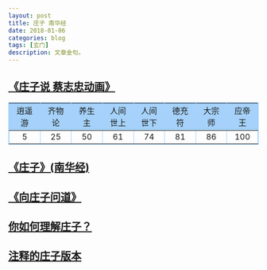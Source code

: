 ```yaml
---
layout: post
title: 庄子 南华经
date: 2018-01-06
categories: blog
tags: [玄门]
description: 文章金句。
---
```


## [《庄子说 蔡志忠动画》](https://www.bilibili.com/video/av2072198/?zw)

<table width="100%" border="1" align="center" cellpadding="6" cellspacing="0" bordercolor="#A5D1FA">
<tr>
<td width="11%" bgcolor="#A5D1FA" align="center">逍遥游</td>
<td width="11%" bgcolor="#A5D1FA" align="center">齐物论</td>
<td width="11%" bgcolor="#A5D1FA" align="center">养生主</td>
<td width="11%" bgcolor="#A5D1FA" align="center">人间世上</td>
<td width="11%" bgcolor="#A5D1FA" align="center">人间世下</td>
<td width="11%" bgcolor="#A5D1FA" align="center">德充符</td>
<td width="11%" bgcolor="#A5D1FA" align="center">大宗师</td>
<td width="11%" bgcolor="#A5D1FA" align="center">应帝王</td>
</tr>
<tr>
<td width="11%" align="center">5</td>
<td width="11%" align="center">25</td>
<td width="11%" align="center">50</td>
<td width="11%" align="center">61</td>
<td width="11%" align="center">74</td>
<td width="11%" align="center">81</td>
<td width="11%" align="center">86</td>
<td width="11%" align="center">100</td>
</tr>
</table>



## [《庄子》(南华经)](http://www.quanxue.cn/CT_DaoJia/ZhuangZiIndex.html)


## [《向庄子问道》](https://www.bilibili.com/video/av6452628/?from=search&seid=14063942048944993069)


## [你如何理解庄子？](https://www.zhihu.com/question/21799051)


## [注释的庄子版本](https://www.zhihu.com/question/28017021)

